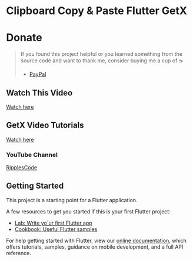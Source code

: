 # Clipboard Copy & Paste Flutter GetX

# Donate

> If you found this project helpful or you learned something from the source code and want to thank me, consider buying me a cup of :coffee:
>
> - [PayPal](https://paypal.me/ripplescode)

## Watch This Video

[Watch here](https://youtu.be/TzQrkfc6gH8)

## GetX Video Tutorials

[Watch here](https://www.youtube.com/playlist?list=PLCaS22Sjc8YR32XmudgmVqs49t-eKKr9t)

### YouTube Channel

[RipplesCode](https://www.youtube.com/channel/UCF7RTcfO02xQ94cWH6C35bg)

## Getting Started

This project is a starting point for a Flutter application.

A few resources to get you started if this is your first Flutter project:

- [Lab: Write yo`ur first Flutter app](https://flutter.dev/docs/get-started/codelab)
- [Cookbook: Useful Flutter samples](https://flutter.dev/docs/cookbook)

For help getting started with Flutter, view our
[online documentation](https://flutter.dev/docs), which offers tutorials,
samples, guidance on mobile development, and a full API reference.
